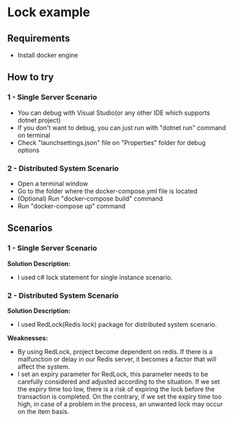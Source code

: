 ﻿# Lock example

## Requirements

- Install docker engine

## How to try

### 1 - Single Server Scenario
- You can debug with Visual Studio(or any other IDE which supports dotnet project)
- If you don't want to debug, you can just run with "dotnet run" command on terminal
- Check "launchsettings.json" file on "Properties" folder for debug options

### 2 - Distributed System Scenario
- Open a terminal window
- Go to the folder where the docker-compose.yml file is located
- (Optional) Run "docker-compose build" command
- Run "docker-compose up" command

## Scenarios

### 1 - Single Server Scenario

**Solution Description:**
- I used c# lock statement for single instance scenario.

### 2 - Distributed System Scenario

**Solution Description:**
- I used RedLock(Redis lock) package for distributed system scenario.

**Weaknesses:**
- By using RedLock, project become dependent on redis. If there is a malfunction or delay in our Redis server, it becomes a factor that will affect the system.
- I set an expiry parameter for RedLock, this parameter needs to be carefully considered and adjusted according to the situation. If we set the expiry time too low, there is a risk of expiring the lock before the transaction is completed. On the contrary, if we set the expiry time too high, in case of a problem in the process, an unwanted lock may occur on the item basis.